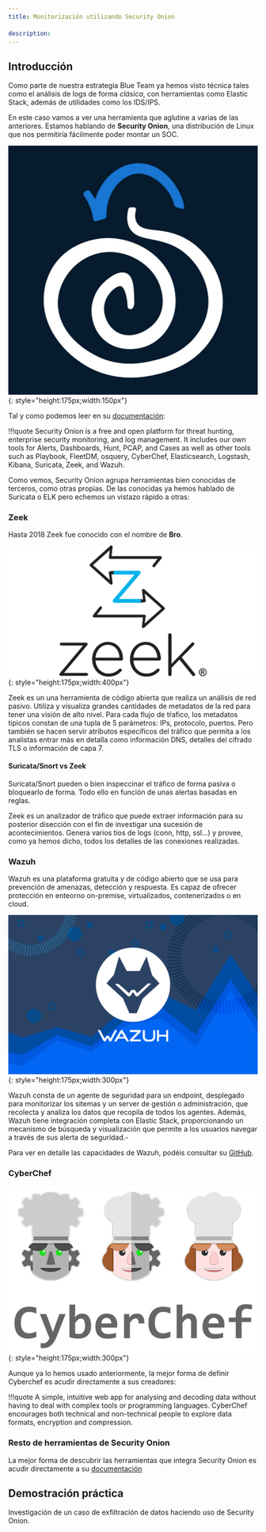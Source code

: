 ```yaml
---
title: Monitorización utilizando Security Onion

description:
---
```


## Introducción

Como parte de nuestra estrategia Blue Team ya hemos visto técnica tales como el análisis de logs de forma *clásica*, con herramientas como Elastic Stack, además de utilidades como los IDS/IPS.

En este caso vamos a ver una herramienta que aglutine a varias de las anteriores. Estamos hablando de **Security Onion**, una distribución de Linux que nos permitiría fácilmente poder montar un SOC.

![](../img/securityonion.jpg){: style="height:175px;width:150px"}

Tal y como podemos leer en su [documentación](https://docs.securityonion.net/en/2.3/about.html):

!!!quote
    Security Onion is a free and open platform for threat hunting, enterprise security monitoring, and log management. It includes our own tools for Alerts, Dashboards, Hunt, PCAP, and Cases as well as other tools such as Playbook, FleetDM, osquery, CyberChef, Elasticsearch, Logstash, Kibana, Suricata, Zeek, and Wazuh. 

Como vemos, Security Onion agrupa herramientas bien conocidas de terceros, como otras propias. De las conocidas ya hemos hablado de Suricata o ELK pero echemos un vistazo rápido a otras:

### Zeek

Hasta 2018 Zeek fue conocido con el nombre de **Bro**. 

![](../img/zeek.jpg){: style="height:175px;width:400px"}

Zeek es un una herramienta de código abierta que realiza un análisis de red pasivo. Utiliza y visualiza grandes cantidades de metadatos de la red para tener una visión de alto nivel. Para cada flujo de tŕafico, los metadatos tipicos constan de una tupla de 5 parámetros: IPs, protocolo, puertos. Pero también se hacen servir atributos específicos del tráfico que permita a los analistas entrar más en detalla como información DNS, detalles del cifrado TLS o información de capa 7.

#### Suricata/Snort vs Zeek

Suricata/Snort pueden o bien inspeccinar el tráfico de forma pasiva o bloquearlo de forma. Todo ello en función de unas alertas basadas en reglas.

Zeek es un analizador de tráfico que puede extraer información para su posterior disección con el fin de investigar una sucesión de acontecimientos. Genera varios tios de logs (conn, http, ssl...) y provee, como ya hemos dicho, todos los detalles de las conexiones realizadas.


### Wazuh

Wazuh es una plataforma gratuita y de código abierto que se usa para prevención de amenazas, detección y respuesta. Es capaz de ofrecer protección en enteorno on-premise, virtualizados, contenerizados o en cloud.

![](../img/wazuh.png){: style="height:175px;width:300px"}

Wazuh consta de un agente de seguridad para un endpoint, desplegado para monitorizar los sitemas y un server de gestión o administración, que recolecta y analiza los datos que recopila de todos los agentes. Además, Wazuh tiene integración completa con Elastic Stack, proporcionando un mecanismo de búsqueda y visualización que permite a los usuarios navegar a través de sus alerta de seguridad.-

Para ver en detalle las capacidades de Wazuh, podéis consultar su [GitHub](https://github.com/wazuh/wazuh#wazuh-capabilities).


### CyberChef

![](../img/cyberchef.jpg){: style="height:175px;width:300px"}

Aunque ya lo hemos usado anteriormente, la mejor forma de definir Cyberchef es acudir directamente a sus creadores:

!!!quote
    A simple, intuitive web app for analysing and decoding data without having to deal with complex tools or programming languages. CyberChef encourages both technical and non-technical people to explore data formats, encryption and compression.

### Resto de herramientas de Security Onion

La mejor forma de descubrir las herramientas que integra Security Onion es acudir directamente a su [documentación](https://docs.securityonion.net/en/2.3/introduction.html)

## Demostración práctica

Investigación de un caso de exfiltración de datos haciendo uso de Security Onion.